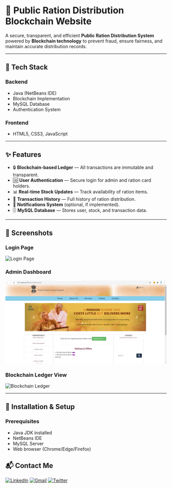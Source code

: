 # 🏦 Public Ration Distribution Blockchain Website

A secure, transparent, and efficient **Public Ration Distribution System** powered by **Blockchain technology** to prevent fraud, ensure fairness, and maintain accurate distribution records.

---

## 📌 Tech Stack

### **Backend**
- Java (NetBeans IDE)
- Blockchain Implementation
- MySQL Database
- Authentication System

### **Frontend**
- HTML5, CSS3, JavaScript

---

## ✨ Features
- 🔒 **Blockchain-based Ledger** — All transactions are immutable and transparent.
- 🆔 **User Authentication** — Secure login for admin and ration card holders.
- 📊 **Real-time Stock Updates** — Track availability of ration items.
- 📜 **Transaction History** — Full history of ration distribution.
- 📧 **Notifications System** (optional, if implemented).
- 🗄 **MySQL Database** — Stores user, stock, and transaction data.

---

## 📸 Screenshots

### **Login Page**
![Login Page](assets/login.png)

### **Admin Dashboard**
![Admin Dashboard](https://github.com/anushka-sys/Public-Ration-Distribution-using-Blockchain/blob/master/Screenshot%20of%20Projects/image-007.jpg?raw=true)

### **Blockchain Ledger View**
![Blockchain Ledger](assets/blockchain-ledger.png)

---

## 🚀 Installation & Setup

### **Prerequisites**
- Java JDK installed
- NetBeans IDE
- MySQL Server
- Web browser (Chrome/Edge/Firefox)


## 📬 Contact Me

[![LinkedIn](https://img.shields.io/badge/LinkedIn-0A66C2?style=for-the-badge&logo=linkedin&logoColor=white)](https://www.linkedin.com/in/anushka-wable-245256232/)
[![Gmail](https://img.shields.io/badge/Email-D14836?style=for-the-badge&logo=gmail&logoColor=white)](mailto:anushka.wable2002@gmail.com)
[![Twitter](https://img.shields.io/badge/Twitter-000000?style=for-the-badge&logo=x&logoColor=white)](https://x.com/Anushks361472)
